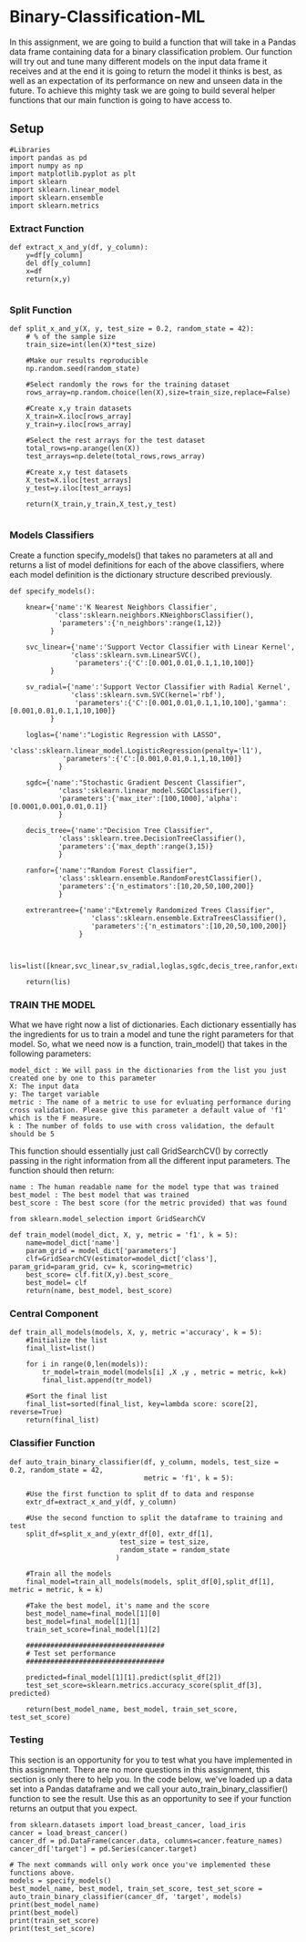 # Binary-Classification-ML
In this assignment, we are going to build a function that will take in a Pandas data frame containing data for a binary classification problem. Our function will try out and tune many different models on the input data frame it receives and at the end it is going to return the model it thinks is best, as well as an expectation of its performance on new and unseen data in the future. To achieve this mighty task we are going to build several helper functions that our main function is going to have access to.

## Setup

```
#Libraries
import pandas as pd
import numpy as np
import matplotlib.pyplot as plt
import sklearn
import sklearn.linear_model
import sklearn.ensemble
import sklearn.metrics

```
### Extract Function

```
def extract_x_and_y(df, y_column):
    y=df[y_column]
    del df[y_column]
    x=df
    return(x,y)
    
```

### Split Function

```
def split_x_and_y(X, y, test_size = 0.2, random_state = 42):
    # % of the sample size
    train_size=int(len(X)*test_size)
    
    #Make our results reproducible
    np.random.seed(random_state)
    
    #Select randomly the rows for the training dataset
    rows_array=np.random.choice(len(X),size=train_size,replace=False)
    
    #Create x,y train datasets
    X_train=X.iloc[rows_array]
    y_train=y.iloc[rows_array]
    
    #Select the rest arrays for the test dataset
    total_rows=np.arange(len(X))
    test_arrays=np.delete(total_rows,rows_array)
    
    #Create x,y test datasets
    X_test=X.iloc[test_arrays]
    y_test=y.iloc[test_arrays]
    
    return(X_train,y_train,X_test,y_test)
    
```

### Models Classifiers

Create a function specify_models() that takes no parameters at all and returns a list of model definitions for each of 
the above classifiers, where each model definition is the dictionary structure described previously.

```
def specify_models():
    
    knear={'name':'K Nearest Neighbors Classifier',
           'class':sklearn.neighbors.KNeighborsClassifier(),
            'parameters':{'n_neighbors':range(1,12)}
          }
           
    svc_linear={'name':'Support Vector Classifier with Linear Kernel',
               'class':sklearn.svm.LinearSVC(),
                'parameters':{'C':[0.001,0.01,0.1,1,10,100]}
          }  
    
    sv_radial={'name':'Support Vector Classifier with Radial Kernel',
               'class':sklearn.svm.SVC(kernel='rbf'),
                'parameters':{'C':[0.001,0.01,0.1,1,10,100],'gamma':[0.001,0.01,0.1,1,10,100]}
          }      
    
    loglas={'name':"Logistic Regression with LASSO",
             'class':sklearn.linear_model.LogisticRegression(penalty='l1'),
             'parameters':{'C':[0.001,0.01,0.1,1,10,100]}
            }  
    
    sgdc={'name':"Stochastic Gradient Descent Classifier",
            'class':sklearn.linear_model.SGDClassifier(),
            'parameters':{'max_iter':[100,1000],'alpha':[0.0001,0.001,0.01,0.1]}
            }  
    
    decis_tree={'name':"Decision Tree Classifier",
            'class':sklearn.tree.DecisionTreeClassifier(),
            'parameters':{'max_depth':range(3,15)}
            } 
    
    ranfor={'name':"Random Forest Classifier",
            'class':sklearn.ensemble.RandomForestClassifier(),
            'parameters':{'n_estimators':[10,20,50,100,200]}
            } 
    
    extrerantree={'name':"Extremely Randomized Trees Classifier",
                    'class':sklearn.ensemble.ExtraTreesClassifier(),
                    'parameters':{'n_estimators':[10,20,50,100,200]}
                 } 
   
    
    lis=list([knear,svc_linear,sv_radial,loglas,sgdc,decis_tree,ranfor,extrerantree])
    
    return(lis)

```
### TRAIN THE MODEL

What we have right now a list of dictionaries. Each dictionary essentially has the ingredients for us to train a model and tune the right parameters for that model. So, what we need now is a function, train_model() that takes in the following parameters:

    model_dict : We will pass in the dictionaries from the list you just created one by one to this parameter
    X: The input data
    y: The target variable
    metric : The name of a metric to use for evluating performance during cross validation. Please give this parameter a default value of 'f1' which is the F measure.
    k : The number of folds to use with cross validation, the default should be 5

This function should essentially just call GridSearchCV() by correctly passing in the right information from all the different input parameters. The function should then return:

    name : The human readable name for the model type that was trained
    best_model : The best model that was trained
    best_score : The best score (for the metric provided) that was found


```
from sklearn.model_selection import GridSearchCV

def train_model(model_dict, X, y, metric = 'f1', k = 5):
    name=model_dict['name']
    param_grid = model_dict['parameters']
    clf=GridSearchCV(estimator=model_dict['class'], param_grid=param_grid, cv= k, scoring=metric)
    best_score= clf.fit(X,y).best_score_
    best_model= clf
    return(name, best_model, best_score)
```

### Central Component

```
def train_all_models(models, X, y, metric ='accuracy', k = 5):
    #Initialize the list
    final_list=list()
    
    for i in range(0,len(models)):
        tr_model=train_model(models[i] ,X ,y , metric = metric, k=k)
        final_list.append(tr_model)
        
    #Sort the final list    
    final_list=sorted(final_list, key=lambda score: score[2], reverse=True)
    return(final_list)
```

### Classifier Function

```
def auto_train_binary_classifier(df, y_column, models, test_size = 0.2, random_state = 42, 
                                 metric = 'f1', k = 5):
    
    #Use the first function to split df to data and response
    extr_df=extract_x_and_y(df, y_column)
    
    #Use the second function to split the dataframe to training and test
    split_df=split_x_and_y(extr_df[0], extr_df[1], 
                           test_size = test_size, 
                           random_state = random_state
                          )
    
    #Train all the models
    final_model=train_all_models(models, split_df[0],split_df[1], metric = metric, k = k)
    
    #Take the best model, it's name and the score
    best_model_name=final_model[1][0]
    best_model=final_model[1][1]
    train_set_score=final_model[1][2]
    
    ##################################
    # Test set performance
    ##################################
    
    predicted=final_model[1][1].predict(split_df[2])
    test_set_score=sklearn.metrics.accuracy_score(split_df[3], predicted)
    
    return(best_model_name, best_model, train_set_score, test_set_score)

```
 
 ### Testing
 
This section is an opportunity for you to test what you have implemented in this assignment. There are no more questions in this assignment, this section is only there to help you. In the code below, we've loaded up a data set into a Pandas dataframe and we call your auto_train_binary_classifier() function to see the result. Use this as an opportunity to see if your function returns an output that you expect.
 
 ```
from sklearn.datasets import load_breast_cancer, load_iris
cancer = load_breast_cancer()
cancer_df = pd.DataFrame(cancer.data, columns=cancer.feature_names)
cancer_df['target'] = pd.Series(cancer.target)

# The next commands will only work once you've implemented these functions above.
models = specify_models()
best_model_name, best_model, train_set_score, test_set_score = auto_train_binary_classifier(cancer_df, 'target', models)
print(best_model_name)
print(best_model)
print(train_set_score)
print(test_set_score)
 
 ```
 
 
